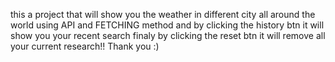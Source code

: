 this a project that will show you the weather in different city all around the world using API and FETCHING method 
and by clicking the history btn it will show you your recent search 
finaly by clicking the reset btn it will remove all your current research!! Thank you :)

